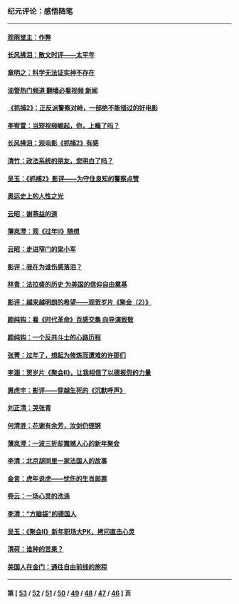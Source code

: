 ### 纪元评论：感悟随笔
---
#### [观雨堂主：作弊](../../pages/nsc1035/n13717221.md?04270330) 
#### [长风拂泪：散文时评——太平年](../../pages/nsc1035/n13713601.md?04270330) 
#### [章明之：科学无法证实神不存在](../../pages/nsc1035/n13712224.md?04270330) 
#### [油管热门频道 翻墙必看视频 新闻](ok?04270330)
#### [《抓捕2》：正反派警察对峙，一部绝不能错过的好电影](../../pages/nsc1035/n13711458.md?04270330) 
#### [李宥萱：当短视频崛起，你，上瘾了吗？](../../pages/nsc1035/n13678127.md?04270330) 
#### [长风拂泪：观电影《抓捕2》有感](../../pages/nsc1035/n13674277.md?04270330) 
#### [清竹：政法系统的朋友，您明白了吗？](../../pages/nsc1035/n13666721.md?04270330) 
#### [吴玉：《抓捕2》影评——为守住良知的警察点赞](../../pages/nsc1035/n13664510.md?04270330) 
#### [奥运史上的人性之光](../../pages/nsc1035/n13627118.md?04270330) 
#### [云昭：谢燕益的道](../../pages/nsc1035/n13607391.md?04270330) 
#### [簿岚澄：观《过年Ⅱ》随想](../../pages/nsc1035/n13606884.md?04270330) 
#### [云昭：走进窄门的梁小军](../../pages/nsc1035/n13605425.md?04270330) 
#### [影评：我在为谁伤感落泪？](../../pages/nsc1035/n13594614.md?04270330) 
#### [林青：法拉盛的历史 为美国的信仰自由奠基](../../pages/nsc1035/n13593675.md?04270330) 
#### [影评：越来越明朗的希望——观贺岁片《聚会（2）》](../../pages/nsc1035/n13580867.md?04270330) 
#### [颜纯钩：看《时代革命》百感交集 向导演致敬](../../pages/nsc1035/n13574843.md?04270330) 
#### [颜纯钩﻿：一个反共斗士的心路历程](../../pages/nsc1035/n13553725.md?04270330) 
#### [张菁：过年了，想起为修炼而遭难的许那们](../../pages/nsc1035/n13543871.md?04270330) 
#### [李涵：贺岁片《聚会Ⅱ》，让我相信了以德报怨的力量](../../pages/nsc1035/n13530032.md?04270330) 
#### [惠虎宇：影评——穿越生死的《沉默呼声》](../../pages/nsc1035/n13516514.md?04270330) 
#### [刘正清：哭张青](../../pages/nsc1035/n13509328.md?04270330) 
#### [何清涟：花谢有余芳，汝剑仍铿锵](../../pages/nsc1035/n13507378.md?04270330) 
#### [薄岚澄：一波三折却震撼人心的新年聚会](../../pages/nsc1035/n13506511.md?04270330) 
#### [李清：北京胡同里一家法国人的故事](../../pages/nsc1035/n13502266.md?04270330) 
#### [金言：虎年说虎——忧伤的生肖邮票](../../pages/nsc1035/n13500542.md?04270330) 
#### [卷云：一场心灵的洗涤](../../pages/nsc1035/n13499041.md?04270330) 
#### [李清：“方脑袋”的德国人](../../pages/nsc1035/n13486826.md?04270330) 
#### [吴玉：《聚会Ⅱ》新年职场大PK，拷问直击心灵](../../pages/nsc1035/n13482329.md?04270330) 
#### [清荷：谁种的苦果？](../../pages/nsc1035/n13470084.md?04270330) 
#### [美国人在金门：通往自由前线的旅程](../../pages/nsc1035/n13453438.md?04270330) 

---
#### 第 [ [53](./53.md?04270330) / [52](./52.md?04270330) / [51](./51.md?04270330) / [50](./50.md?04270330) / [49](./49.md?04270330) / [48](./48.md?04270330) / [47](./47.md?04270330) / [46](./46.md?04270330) ] 页
